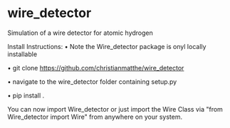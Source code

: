 # wire_detector

Simulation of a wire detector for atomic hydrogen

Install Instructions:
• Note the Wire_detector package is onyl locally installable

• git clone https://github.com/christianmatthe/wire_detector

• navigate to the wire_detector folder containing setup.py

• pip install .

You can now import Wire_detector or just import the Wire Class via "from Wire_detector import Wire" from anywhere on your system.
